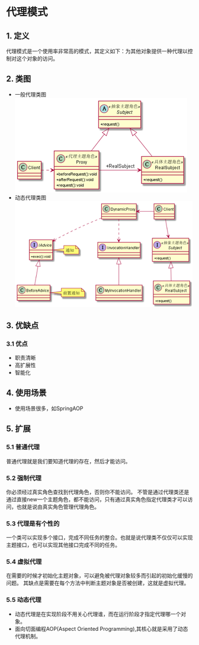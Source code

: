 # 代理模式
## 1. 定义
代理模式是一个使用率非常高的模式，其定义如下：为其他对象提供一种代理以控制对这个对象的访问。
## 2. 类图
* 一般代理类图
![proxy](image/proxy.png)
* 动态代理类图
![dynamicproxy](image/dynamicproxy.png)
## 3. 优缺点
### 3.1 优点
* 职责清晰
* 高扩展性
* 智能化
## 4. 使用场景
* 使用场景很多，如SpringAOP
## 5. 扩展
### 5.1 普通代理
普通代理就是我们要知道代理的存在，然后才能访问。
### 5.2 强制代理
你必须经过真实角色查找到代理角色，否则你不能访问。
不管是通过代理类还是通过直接new一个主题角色，都不能访问，只有通过真实角色指定代理类才可以访问，也就是说由真实角色管理代理角色。
### 5.3 代理是有个性的
一个类可以实现多个接口，完成不同任务的整合。也就是说代理类不仅仅可以实现主题接口，也可以实现其他接口完成不同的任务。
### 5.4 虚拟代理
在需要的时候才初始化主题对象，可以避免被代理对象较多而引起的初始化缓慢的问题。
其缺点是需要在每个方法中判断主题对象是否被创建，这就是虚拟代理。
### 5.5 动态代理
* 动态代理是在实现阶段不用关心代理谁，而在运行阶段才指定代理哪一个对象。
* 面向切面编程AOP(Aspect Oriented Programming),其核心就是采用了动态代理机制。
